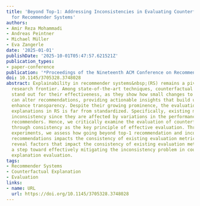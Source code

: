```yaml
---
title: 'Beyond Top-1: Addressing Inconsistencies in Evaluating Counterfactual Explanations
  for Recommender Systems'
authors:
- Amir Reza Mohammadi
- Andreas Peintner
- Michael Müller
- Eva Zangerle
date: '2025-01-01'
publishDate: '2025-10-01T05:47:57.621521Z'
publication_types:
- paper-conference
publication: '*Proceedings of the Nineteenth ACM Conference on Recommender Systems*'
doi: 10.1145/3705328.3748028
abstract: Explainability in recommender systems&nbsp;(RS) remains a pivotal yet challenging
  research frontier. Among state-of-the-art techniques, counterfactual explanations
  stand out for their effectiveness, as they show how small changes to input data
  can alter recommendations, providing actionable insights that build user trust and
  enhance transparency. Despite their growing prominence, the evaluation of counterfactual
  explanations in RS is far from standardized. Specifically, existing metrics show
  inconsistency since they are affected by variations in the performance of the underlying
  recommenders. Hence, we critically examine the evaluation of counterfactual explainers
  through consistency as the key principle of effective evaluation. Through extensive
  experiments, we assess how going beyond top-1 recommendation and incorporating top-k
  recommendations impacts the consistency of existing evaluation metrics. Our findings
  reveal factors that impact the consistency of existing evaluation metrics and offer
  a step toward effectively mitigating the inconsistency problem in counterfactual
  explanation evaluation.
tags:
- Recommender Systems
- Counterfactual Explanation
- Evaluation
links:
- name: URL
  url: https://doi.org/10.1145/3705328.3748028
---
```

